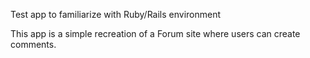 Test app to familiarize with Ruby/Rails environment

This app is a simple recreation of a Forum site where users can create comments.
